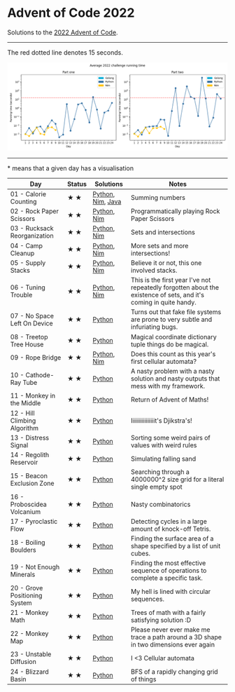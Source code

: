 # Advent of Code 2022

Solutions to the [2022 Advent of Code](https://adventofcode.com/2022).

---

The red dotted line denotes 15 seconds.

![Running times](running-times.png)

---

\* means that a given day has a visualisation

<!-- ★ ☆ -->

| Day                           | Status | Solutions                                                                                                                     | Notes                                                                                                             |
|-------------------------------|--------|-------------------------------------------------------------------------------------------------------------------------------|-------------------------------------------------------------------------------------------------------------------|
| 01 - Calorie Counting         | ★ ★    | [Python](01-calorieCounting/py/__init__.py), [Nim](01-calorieCounting/nim/challenge.nim), [Java](01-calorieCounting/java/src) | Summing numbers                                                                                                   |
| 02 - Rock Paper Scissors      | ★ ★    | [Python](02-rockPaperScissors/py/__init__.py), [Nim](02-rockPaperScissors/nim/challenge.nim)                                  | Programmatically playing Rock Paper Scissors                                                                      |
| 03 - Rucksack Reorganization  | ★ ★    | [Python](03-rucksackReorganization/py/__init__.py), [Nim](03-rucksackReorganization/nim/challenge.nim)                        | Sets and intersections                                                                                            |
| 04 - Camp Cleanup             | ★ ★    | [Python](04-campCleanup/py/__init__.py), [Nim](04-campCleanup/nim/challenge.nim)                                              | More sets and more intersections!                                                                                 |
| 05 - Supply Stacks            | ★ ★    | [Python](05-supplyStacks/py/__init__.py), [Nim](05-supplyStacks/nim/challenge.nim)                                            | Believe it or not, this one involved stacks.                                                                      |
| 06 - Tuning Trouble           | ★ ★    | [Python](06-tuningTrouble/py/__init__.py), [Nim](06-tuningTrouble/nim/challenge.nim)                                          | This is the first year I've not repeatedly forgotten about the existence of sets, and it's coming in quite handy. |
| 07 - No Space Left On Device  | ★ ★    | [Python](07-noSpaceLeftOnDevice/py/__init__.py)                                                                               | Turns out that fake file systems are prone to very subtle and infuriating bugs.                                   |
| 08 - Treetop Tree House       | ★ ★    | [Python](08-treetopTreeHouse/py/__init__.py)                                                                                  | Magical coordinate dictionary tuple things do be magical.                                                         |
| 09 - Rope Bridge              | ★ ★    | [Python](09-ropeBridge/py/__init__.py), [Nim](09-ropeBridge/nim/challenge.nim)                                                | Does this count as this year's first cellular automata?                                                           |
| 10 - Cathode-Ray Tube         | ★ ★    | [Python](10-cathodeRayTube/py/__init__.py)                                                                                    | A nasty problem with a nasty solution and nasty outputs that mess with my framework.                              |
| 11 - Monkey in the Middle     | ★ ★    | [Python](11-monkeyInTheMiddle/py/__init__.py)                                                                                 | Return of Advent of Maths!                                                                                        |
| 12 - Hill Climbing Algorithm  | ★ ★    | [Python](12-hillClimbingAlgorithm/py/__init__.py)                                                                             | Iiiiiiiiiiiiiiiit's Djikstra's!                                                                                   |
| 13 - Distress Signal          | ★ ★    | [Python](13-distressSignal/py/__init__.py)                                                                                    | Sorting some weird pairs of values with weird rules                                                               |
| 14 - Regolith Reservoir       | ★ ★    | [Python](14-regolithReservoir/py/__init__.py)                                                                                 | Simulating falling sand                                                                                           |
| 15 - Beacon Exclusion Zone    | ★ ★    | [Python](15-beaconExclusionZone/py/__init__.py)                                                                               | Searching through a 4000000^2 size grid for a literal single empty spot                                           |
| 16 - Proboscidea Volcanium    | ★ ★    | [Python](16-proboscideaVolcanium/py/__init__.py)                                                                              | Nasty combinatorics                                                                                               |
| 17 - Pyroclastic Flow         | ★ ★    | [Python](17-pyroclasticFlow/py/__init__.py)                                                                                   | Detecting cycles in a large amount of knock-off Tetris.                                                           |
| 18 - Boiling Boulders         | ★ ★    | [Python](18-boilingBoulders/py/__init__.py)                                                                                   | Finding the surface area of a shape specified by a list of unit cubes.                                            |
| 19 - Not Enough Minerals      | ★ ★    | [Python](19-notEnoughMinerals/py/__init__.py)                                                                                 | Finding the most effective sequence of operations to complete a specific task.                                    |
| 20 - Grove Positioning System | ★ ★    | [Python](20-grovePositioningSystem/py/__init__.py)                                                                            | My hell is lined with circular sequences.                                                                         |
| 21 - Monkey Math              | ★ ★    | [Python](21-monkeyMath/py/__init__.py)                                                                                        | Trees of math with a fairly satisfying solution :D                                                                |
| 22 - Monkey Map               | ★ ★    | [Python](22-monkeyMap/py/__init__.py)                                                                                         | Please never ever make me trace a path around a 3D shape in two dimensions ever again                             |
| 23 - Unstable Diffusion       | ★ ★    | [Python](23-unstableDiffusion/py/__init__.py)                                                                                 | I <3 Cellular automata                                                                                            |
| 24 - Blizzard Basin           | ★ ★    | [Python](24-blizzardBasin/py/__init__.py)                                                                                     | BFS of a rapidly changing grid of things                                                                          |